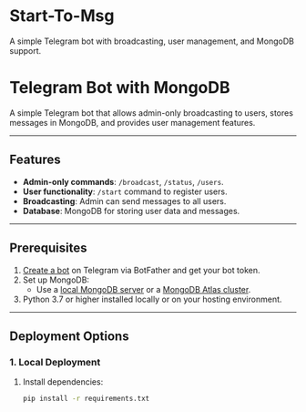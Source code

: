 # Start-To-Msg
A simple Telegram bot with broadcasting, user management, and MongoDB support.

# Telegram Bot with MongoDB

A simple Telegram bot that allows admin-only broadcasting to users, stores messages in MongoDB, and provides user management features.

---

## Features
- **Admin-only commands**: `/broadcast`, `/status`, `/users`.
- **User functionality**: `/start` command to register users.
- **Broadcasting**: Admin can send messages to all users.
- **Database**: MongoDB for storing user data and messages.

---

## Prerequisites
1. [Create a bot](https://core.telegram.org/bots#6-botfather) on Telegram via BotFather and get your bot token.
2. Set up MongoDB:
   - Use a [local MongoDB server](https://www.mongodb.com/docs/manual/installation/) or a [MongoDB Atlas cluster](https://www.mongodb.com/atlas/database).
3. Python 3.7 or higher installed locally or on your hosting environment.

---

## Deployment Options

### 1. Local Deployment
1. Install dependencies:
   ```bash
   pip install -r requirements.txt
